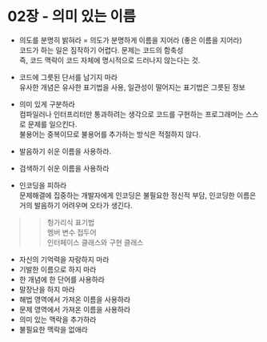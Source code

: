 # 02장 - 의미 있는 이름

- 의도를 분명히 밝혀라
= 의도가 분명하게 이름을 지어라 (좋은 이름을 지어라) <br>
코드가 하는 일은 짐작하기 어렵다. 문제는 코드의 함축성 <br>
즉, 코드 맥락이 코드 자체에 명시적으로 드러나지 않는다는 것.  <br>

- 코드에 그릇된 단서를 남기지 마라 <br>
유사한 개념은 유사한 표기법을 사용, 일관성이 떨어지는 표기법은 그릇된 정보
- 의미 있게 구분하라 <br>
컴파일러나 인터프리터만 통과하려는 생각으로 코드를 구현하는 프로그래머는 스스로 문제를 일으킨다. <br>
불용어는 중복이므로 불용어를 추가하는 방식은 적절하지 않다. 
- 발음하기 쉬운 이름을 사용하라. <br>
- 검색하기 쉬운 이름을 사용하라<br>
- 인코딩을 피하라<br>
문제해결에 집중하는 개발자에게 인코딩은 불필요한 정신적 부담, 인코딩한 이름은 거의 발음하기 어려우며 오타가 생긴다.<br>
>> 헝가리식 표기법<br>
>> 멤버 변수 접두어<br>
>> 인터페이스 클래스와 구현 클래스<br>
- 자신의 기억력을 자랑하지 마라
- 기발한 이름으로 하지 마라
- 한 개념에 한 단어를 사용하라
- 말장난을 하지 마라
- 해법 영역에서 가져온 이름을 사용하라
- 문제 영역에서 가져온 이름을 사용하라
- 의미 있는 맥락을 추가하라
- 불필요한 맥락을 없애라

